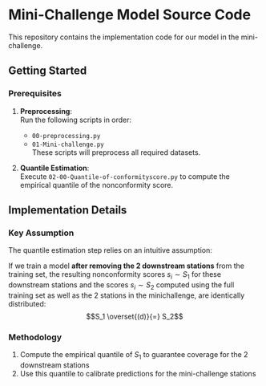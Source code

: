 # Mini-Challenge Model Source Code

This repository contains the implementation code for our model in the mini-challenge.

## Getting Started

### Prerequisites
1. **Preprocessing**:  
   Run the following scripts in order:
   - `00-preprocessing.py`
   - `01-Mini-challenge.py`  
   These scripts will preprocess all required datasets.

2. **Quantile Estimation**:  
   Execute `02-00-Quantile-of-conformityscore.py` to compute the empirical quantile of the nonconformity score.  

## Implementation Details

### Key Assumption
The quantile estimation step relies on an intuitive assumption:

If we train a model **after removing the 2 downstream stations** from the training set,  the resulting nonconformity scores $s_i \sim S_1$ for these downstream stations  and the scores $s_i \sim S_2$ computed using the full training set as well as the 2 stations in the minichallenge, are identically distributed:  
$$S_1 \overset{(d)}{=} S_2$$


### Methodology
1. Compute the empirical quantile of $S_1$ to guarantee coverage for the 2 downstream stations
2. Use this quantile to calibrate predictions for the mini-challenge stations
